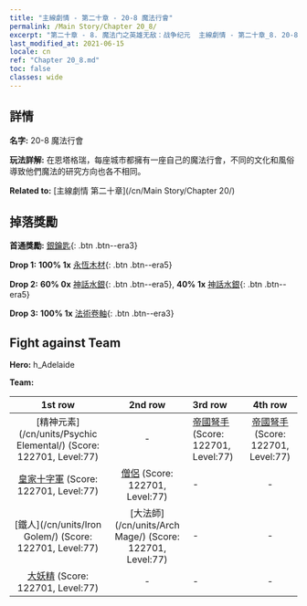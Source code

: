 ```yaml
---
title: "主線劇情 - 第二十章 - 20-8 魔法行會"
permalink: /Main Story/Chapter 20_8/
excerpt: "第二十章 - 8. 魔法门之英雄无敌：战争纪元  主線劇情 - 第二十章_8. 20-8 魔法行會"
last_modified_at: 2021-06-15
locale: cn
ref: "Chapter 20_8.md"
toc: false
classes: wide
---
```


## 詳情

 **名字:** 20-8 魔法行會

 **玩法詳解:** 在恩塔格瑞，每座城市都擁有一座自己的魔法行會，不同的文化和風俗導致他們魔法的研究方向也各不相同。

 **Related to:** [主線劇情 第二十章](/cn/Main Story/Chapter 20/)

## 掉落獎勵

 **首通獎勵:** [銀鑰匙](/cn/Items/con_693/){: .btn .btn--era3}

 **Drop 1:** **100% 1x** [永恆木材](/cn/Items/mat_69/){: .btn .btn--era5}

 **Drop 2:** **60% 0x** [神話水銀](/cn/Items/mat_63/){: .btn .btn--era5}, **40% 1x** [神話水銀](/cn/Items/mat_63/){: .btn .btn--era5}

 **Drop 3:** **100% 1x** [法術卷軸](/cn/Items/con_694/){: .btn .btn--era3}


## Fight against Team
 **Hero:** h_Adelaide

 **Team:**


  | 1st row | 2nd row | 3rd row | 4th row |
  |:----:|:----:|:----|:----:|
  | [精神元素](/cn/units/Psychic Elemental/) (Score: 122701, Level:77)  | - | [帝國弩手](/cn/units/Marksman/) (Score: 122701, Level:77)  | [帝國弩手](/cn/units/Marksman/) (Score: 122701, Level:77)  |
  | [皇家十字軍](/cn/units/Swordsman/) (Score: 122701, Level:77)  | [僧侶](/cn/units/Monk/) (Score: 122701, Level:77)  | - | - |
  | [鐵人](/cn/units/Iron Golem/) (Score: 122701, Level:77)  | [大法師](/cn/units/Arch Mage/) (Score: 122701, Level:77)  | - | - |
  | [大妖精](/cn/units/Gremlin/) (Score: 122701, Level:77)  | - | - | - |


